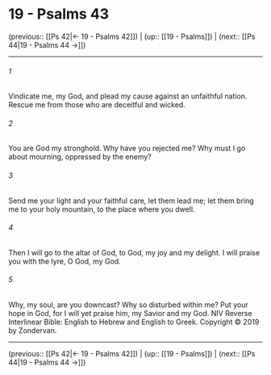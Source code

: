 # 19 - Psalms 43

(previous:: [[Ps 42|← 19 - Psalms 42]]) | (up:: [[19 - Psalms]]) | (next:: [[Ps 44|19 - Psalms 44 →]])

***


###### 1 
Vindicate me, my God, and plead my cause against an unfaithful nation. Rescue me from those who are deceitful and wicked. 

###### 2 
You are God my stronghold. Why have you rejected me? Why must I go about mourning, oppressed by the enemy? 

###### 3 
Send me your light and your faithful care, let them lead me; let them bring me to your holy mountain, to the place where you dwell. 

###### 4 
Then I will go to the altar of God, to God, my joy and my delight. I will praise you with the lyre, O God, my God. 

###### 5 
Why, my soul, are you downcast? Why so disturbed within me? Put your hope in God, for I will yet praise him, my Savior and my God. NIV Reverse Interlinear Bible: English to Hebrew and English to Greek. Copyright © 2019 by Zondervan.

***

(previous:: [[Ps 42|← 19 - Psalms 42]]) | (up:: [[19 - Psalms]]) | (next:: [[Ps 44|19 - Psalms 44 →]])
